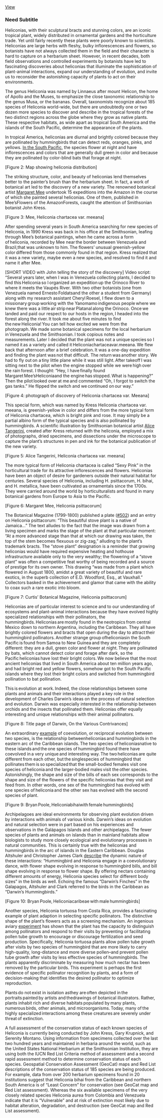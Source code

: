 <p><a href="https://plant-humanities.app/essay?gdid=1pXMxmniJsPZc0bC-5PX5wygn22qRMjRs">View</a></p>
<p><var title="Heliconias"></var></p>
<h3 id="need-subtitle">Need Subtitle</h3>
<p>Heliconias, with their sculptural bracts and stunning colors, are an iconic tropical plant, widely distributed in ornamental gardens and the horticulture trade. Yet until fairly recently these plants were poorly known to scientists. Heliconias are large herbs with fleshy, bulky inflorescences and flowers, so botanists have not always collected them in the field and their character is hard to capture on a herbarium sheet. However, in recent decades,  both field observations and controlled experiments by botanists have led to fascinating discoveries about heliconias  that illuminate the sophistication of plant-animal interactions, expand our understanding of evolution, and invite us to reconsider the astonishing capacity of plants to act on their environments.</p>
<p>The genus Heliconia was named by Linnaeus after mount Helicon, the home of Apollo and the Muses,  to emphasize the close taxonomic relationship to the genus Musa, or the bananas. Overall, taxonomists recognize about 185 species of Heliconia world-wide, but there are undoubtedly one or two dozen more species to discover and describe in the tropical forests of the two distinct regions across the globe where they grow as native plants. These respective habitats, as wide apart as tropical South America and the islands of the South Pacific, determine the appearance of the plants.</p>
<p>In tropical America, heliconias  are diurnal and  brightly colored because they are pollinated by hummingbirds that can detect reds, oranges, pinks, and yellows. <a href="https://www-jstor-org.ezp-prod1.hul.harvard.edu/stable/23188167">In the South Pacific</a>, the species flower at night and have inflorescences and colors that are generally dull green in color and because they are pollinated by color-blind bats that forage at night.</p>
<p>[Figure 2: Map showing heliconia distribution]</p>
<p>The striking structure, color, and beauty of heliconias lend themselves better to the painter’s brush than the herbarium sheet. In fact, a work of botanical art led to the discovery of a new variety. The renowned botanical artist <a href="https://www.doaks.org/resources/online-exhibits/margaret-mee-portraits-of-plants/margaret-mee-in-the-amazon">Margaret Mee</a>  undertook  15 expeditions  into the Amazon in the course of which she painted several heliconias. One of them, published in Mee’sFlowers of the AmazonForests,  caught the attention of Smithsonian botanist John Kress.</p>
<p>[Figure 3: Mee, Heliconia chartacea var. meeana]</p>
<p>After spending several years in South America searching for new species of Heliconia, in 1990 Kress was back in his office at the Smithsonian, leafing through Mee’s botanical paintings, when he  came across a  form of heliconia, recorded by Mee  near the border between Venezuela and Brazil,that was unknown to him. The flowers’ unusual greenish-yellow color differed from those commonly found in that region. Kress realized that it was a new variety, maybe even a new species, and resolved to find it and name it after Mee.</p>
<p>[SHORT VIDEO with John telling the story of the discovery] Video script: “Several years later, when I was in Venezuela collecting plants, I decided to find this Heliconia so I organized an expedition up the Orinoco River to where it meets the Vaupés River. With two other botanists (one from Venezuela named Ernesto Foldatsand the other a student from Germany) along with my research assistant Cheryl Roesel, I flew down to a missionary group working with the Yanomamo indigenous people where we knew there was a little air strip near Platanal along the Orinoco. Once we landed and paid our respect to our hosts in the region, I headed into the forest along the river. It took me about five minutes to find the new Heliconia! You can tell how excited we were from the photograph. We made some botanical specimens for the local herbarium in Venezuela and the Smithsonian. I took copious notes and measurements. Later I decided that the plant was not a unique species so I named it as a variety and called it Heliconiachartaceavar.meeana. We flew back that afternoon after a brief celebration. It was a one-day expedition and finding the plant was not that difficult. The return was another story. We had to fly out on a tiny little plane while it was still light. After takeoff I was sitting next to the pilot when the engine stopped while we were high over the rain forest. I thought: “Hey, I have finally found Margaret Mee’sHeliconiaand the engine has stopped. What is happening?” Then the pilot looked over at me and commented “Oh, I forgot to switch the gas tanks.” He flipped the switch and we continued on our way.”</p>
<p>[Figure 4: photograph of discovery of Heliconia  chartacea var. Meeana]</p>
<p>This special form, which was named by Kress Heliconia  chartacea  var. meeana,  is greenish-yellow in color and differs from the more typical form of Heliconia  chartacea, which is bright pink and rose. It may simply be a partial albino form of the typical species and is also pollinated by hummingbirds. A scientific illustration by Smithsonian botanical artist <a href="https://www.doaks.org/resources/online-exhibits/margaret-mee-portraits-of-plants/essays-interviews-resources/tangerini-interview">Alice Tangerini</a>, created after Kress returned with the heliconia, employed a mix of photographs, dried specimens, and dissections under the microscope to capture the plant’s structures in pen and ink for the botanical publication of the new variety.</p>
<p>[Figure 5: Alice Tangerini, Heliconia  chartacea  var. meeana]</p>
<p>The more typical form of Heliconia  chartacea  is called “Sexy Pink” in the horticultural trade for its attractive inflorescences and flowers. Heliconias have been an object of desire for gardeners outside their natural habitat for centuries. Several species of Heliconia, including H. psittacorum, H. bihai, and H. metallica, have been cultivated as ornamentals since the 1700s. They were carried around the world by horticulturalists and found in many botanical gardens from Europe to Asia to the Pacific.</p>
<p>[Figure 6: Margaret Mee, Heliconia  psittacorum]</p>
<p>The Botanical Magazine (1799-1800) published a plate (<a href="https://www.biodiversitylibrary.org/page/469087#page/160/mode/1up">#502</a>) and an entry on Heliconia  psittacorum: “This beautiful stove plant is a native of Jamaica…” The text alludes to the fact that the image was drawn from a living specimen and marks the stage of the plant at that particular moment: “At a more advanced stage than that at which our drawing was taken, the top of the stem becomes flexuous or zig-zag,” alluding to the plant’s  trademark  bracts. The “stove plant” designation is a reminder that growing heliconias would have required expensive heating and hothouse infrastructure available only to the very wealthy; the flowering of a “stove plant” was often a competitive feat worthy of being recorded and a source of prestige for its own  owner. This drawing “was made from a plant which flowered in August 1800, amidst a great variety of beautiful and rare exotics, in the superb collection of E.D. Woodford, Esq., at Vauxhall.” Collectors basked in the achievement and glamor that came with the ability to coax such a rare exotic into bloom.</p>
<p>[Figure 7: Curtis’ Botanical Magazine, Heliconia  psittacorum]</p>
<p>Heliconias are of particular interest to science and to our understanding of ecosystems and plant-animal interactions because they have evolved highly specialized relationships with their pollinators, the hummingbirds. Heliconias are mostly found in the neotropics from central Mexico down to northern Argentina, including the Caribbean. They all have brightly colored flowers and bracts that open during the day to attract their hummingbird pollinators. Another strange group ofheliconiasin the South Pacific is found from Samoa to New Guinea and they are completely different: they are a dull, green color and flower at night. They are pollinated by bats, which cannot detect color and forage after dark, so the Pacific heliconias have lost their bright colors. We now believe that the most ancient heliconias that lived in South America about ten million years ago, and had bright red and yellow flowers, somehow got to the South Pacific islands where they lost their bright colors and switched from hummingbird pollination to bat pollination.</p>
<p>This is evolution at work. Indeed, the close relationships between some plants and animals and their interactions played a key role in the development of Charles Darwin’s ideas on the process of natural selection and evolution. Darwin was especially interested in the relationship between orchids and the insects that pollinated them. Heliconias offer equally interesting and unique relationships with their animal pollinators.</p>
<p>[Figure 8: Title page of Darwin, On the Various Contrivances]</p>
<p>An extraordinary <a href="https://link-springer-com.ezp-prod1.hul.harvard.edu/content/pdf/10.1007/s00442-011-2043-8.pdf">example</a> of coevolution, or reciprocal evolution between two species, is the relationship betweenheliconias and hummingbirds in the eastern arc of the Caribbean islands. The two species of heliconiasnative to these islands and the one species of hummingbird found there have coevolved in a very unique and interesting way. The two heliconias are quite different from each other, but the singlespecies of hummingbird that  pollinates them is so specialized that the small-bodied females visit one species of heliconia and the larger-bodied males visit the other species.  Astonishingly, the shape and size of the bills of each sex corresponds to the shape and size of the flowers of the specific heliconias that they visit and feed from.  In other words, one sex of the hummingbird has evolved with one species of heliconia and the other sex has evolved with the second species of plant.</p>
<p>[Figure 9: Bryan Poole, Heliconiabihaiwith female hummingbirds]</p>
<p>Archipelagoes are ideal environments for observing plant evolution driven by interactions with animals of various kinds. Darwin’s ideas on evolution and natural selection were in part based on his experiences and observations in the Galápagos Islands and other archipelagos. The fewer species of plants and animals on islands than in mainland habitats allow biologists to study more closely ecological and evolutionary processes in natural communities. This is certainly true with the heliconias and hummingbirds in the arc of islands in the Eastern Caribbean. Douglas Altshuler and Christopher James Clark <a href="http://www.jstor.org/stable/3834345">describe</a> the dynamic nature of these interactions: “Hummingbird and Heliconia engage in a coevolutionary dance, with flower shape evolving in response to hummingbird bills, and bill shape evolving in response to flower shape. By offering nectars containing different amounts of energy, Heliconia species select for different body sizes” in the birds as well. Echoing  the famous “Darwin’s Finches” in the Galapagos,  Altshuler and Clark referred to the birds in the Caribbean as “Darwin’s Hummingbirds.”</p>
<p>[Figure 10: Bryan Poole, Heliconiacaribeae with male hummingbirds]</p>
<p>Another species, Heliconia  tortuosa from Costa Rica, provides a fascinating example of plant adaption in selecting specific pollinators. The distinctive shape of the plant’s flowers acts as a screening mechanism. An ingenious aviary <a href="https://www-jstor-org.ezp-prod1.hul.harvard.edu/stable/26462059">experiment</a> has shown that the plant has the capacity to distinguish among pollinators and respond to their visits by preventing or facilitating pollen tube growth to encourage or discourage fertilization and seed production. Specifically, Heliconia  tortuosa plants allow pollen tube growth after visits by two species of hummingbird that are more likely to carry high-quality, long-distance and more diverse pollen–and prevent pollen tube growth after visits by less effective species of hummingbirds. The plants apparently discriminate by measuring how much nectar has been removed by the particular birds. This experiment is perhaps the first evidence of specific pollinator recognition by plants, and a form of decision-making that identifies the desired pollinator to optimize reproduction.</p>
<p>Plants do not exist in isolation asthey are often depicted in the portraits painted by artists and thedrawings of botanical illustrators. Rather, plants inhabit rich and diverse habitats populated by many plants, numerous birds, other animals, and microorganisms. Today, many of the highly specialized interactions among these creatures are severely under threat of extinction.</p>
<p>A full assessment of the conservation status of each known species of Heliconia is currently being conducted by John Kress, Gary Krupnick, and Serenity Montano. Using information from specimens collected over the last two hundred years and maintained in herbaria around the world, such as the United States National Herbarium at the Smithsonian Institution, they are using both the IUCN Red List Criteria method of assessment and a second rapid assessment method to determine conservation status of each species. Geospatial Conservation Assessment (GeoCat) maps and Red List descriptions of the conservation status of 185 species are being produced. For example, data from over 200 herbarium specimens found in 20 institutions suggest that Heliconia  bihai from the Caribbean and northern South America is of “Least Concern” for conservation (see GeoCat map and Red List assessment). Whereas the six available specimens of the very closely related species Heliconia  aurea from Colombia and Venezuela indicate that it is “Vulnerable” and at risk of extinction most likely due to habitat alteration, degradation, and destruction (see GeoCat map and Red List assessment).</p>

